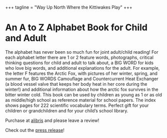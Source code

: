 +++
tagline = "Way Up North Where the Kittiwakes Play"
+++

# An A to Z Alphabet Book for Child and Adult

The alphabet has never been so much fun for joint adult/child reading! For each alphabet letter there are 1 or 2 feature words, photographs, critical thinking questions for child and adult to talk about, a BIG WORD for kids who love big words, and additional explanations for the adult. For example, the letter F features the Arctic Fox, with pictures of her winter, spring, and summer fur, BIG WORDS Camouflage and Countercurrent Heat Exchanger (a blood vessel valve that keeps her body heat in her core during the winter!) and additional information about how the arctic fox survives in the bitter winter cold. This book can be used by children as young as 1 or as old as middle/high school as reference material for school papers. The index shows pages for 222 scientific vocabulary terms. Perfect gift for your children or grandchildren and for your child’s school library.

Purchase at [alibris](https://www.alibris.com/booksearch?mtype=B&keyword=way+up+north+where+the+kittiwakes+play&hs.x=0&hs.y=0) and please leave a review!

Check out the [press release](https://www.webwire.com/ViewPressRel.asp?aId=310703)!
